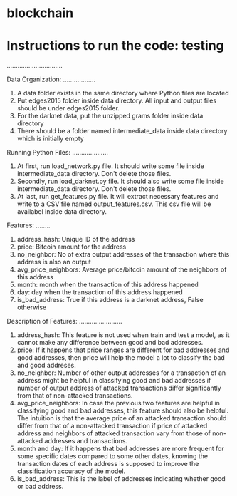 # blockchain

# Instructions to run the code: testing
...............................

Data Organization:
..................
1. A data folder exists in the same directory where Python files are located
2. Put edges2015 folder inside data directory. All input and output files should be under edges2015 folder.
3. For the darknet data, put the unzipped grams folder inside data directory
4. There should be a folder named intermediate_data inside data directory which is initially empty

Running Python Files:
....................
1. At first, run load_network.py file. It should write some file inside intermediate_data directory. Don't delete those files.
2. Secondly, run load_darknet.py file. It should also write some file inside intermediate_data directory. Don't delete those files.
3. At last, run get_features.py file. It will extract necessary features and write to a CSV file named output_features.csv. This csv file will be availabel inside data directory.

Features:
........
1. address_hash: Unique ID of the address
2. price: Bitcoin amount for the address
3. no_neighbor: No of extra output addresses of the transaction where this address is also an output
4. avg_price_neighbors: Average price/bitcoin amount of the neighbors of this address
5. month: month when the transaction of this address happened
6. day: day when the transaction of this address happened
7. is_bad_address: True if this address is a darknet address, False otherwise


Description of Features:
........................
1. address_hash: This feature is not used when train and test a model, as it cannot make any difference between good and bad addresses. 
2. price: If it happens that price ranges are different for bad addresses and good addresses, then price will help the model a lot to classify the bad and good addreses.
3. no_neighbor: Number of other output addresses for a transaction of an address might be helpful in classifying good and bad addresses if number of output address of attacked transactions differ significantly from that of non-attacked transactions.
4. avg_price_neighbors: In case the previous two features are helpful in classifying good and bad addresses, this feature should also be helpful. The intuition is that the average price of an attacked transaction should differ from that of a non-attacked transaction if price of attacked address and neighbors of attacked transaction vary from those of non-attacked addresses and transactions.
5. month and day: If it happens that bad addresses are more frequent for some specific dates compared to some other dates, knowing the transaction dates of each address is supposed to improve the classification accuracy of the model.
6. is_bad_address: This is the label of addresses indicating whether good or bad address.
